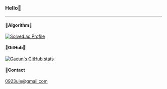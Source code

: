 ### Hello👋
***
#### 🌱Algorithm🌱
[![Solved.ac Profile](http://mazassumnida.wtf/api/v2/generate_badge?boj=l2x3ge)](https://solved.ac/l2x3ge)
#### 🌱GitHub🌱
[![Gaeun's GitHub stats](https://github-readme-stats.vercel.app/api?username=0923ule&show_icons=true&theme=tokyonight)](https://github.com/anuraghazra/github-readme-stats)

#### 📌Contact
0923ule@gmail.com
<!--
**0923ule/0923ule** is a ✨ _special_ ✨ repository because its `README.md` (this file) appears on your GitHub profile.

Here are some ideas to get you started:

- 🔭 I’m currently working on ...
- 🌱 I’m currently learning ...
- 👯 I’m looking to collaborate on ...
- 🤔 I’m looking for help with ...
- 💬 Ask me about ...
- 📫 How to reach me: ...
- 😄 Pronouns: ...
- ⚡ Fun fact: ...
-->
